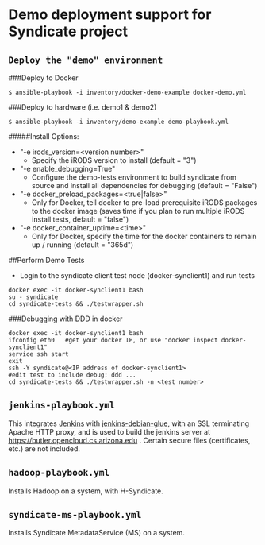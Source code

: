 # Demo deployment support for Syndicate project

## `Deploy the "demo" environment`

###Deploy to Docker

```
$ ansible-playbook -i inventory/docker-demo-example docker-demo.yml
```

###Deploy to hardware (i.e. demo1 & demo2)

```
$ ansible-playbook -i inventory/demo-example demo-playbook.yml
```

#####Install Options:

* "-e irods\_version=\<version number\>"
  - Specify the iRODS version to install (default = "3")
* "-e enable\_debugging=True"
  - Configure the demo-tests environment to build syndicate from source and install all dependencies for debugging (default = "False")
* "-e docker\_preload\_packages=\<true|false\>"
  - Only for Docker, tell docker to pre-load prerequisite iRODS packages to the docker image (saves time if you plan to run multiple iRODS install tests, default = "false")
* "-e docker\_container\_uptime=\<time\>"
  - Only for Docker, specify the time for the docker containers to remain up / running (default = "365d")

##Perform Demo Tests

* Login to the syndicate client test node (docker-synclient1) and run tests
 
```
docker exec -it docker-synclient1 bash
su - syndicate
cd syndicate-tests && ./testwrapper.sh
```

###Debugging with DDD in docker

```
docker exec -it docker-synclient1 bash
ifconfig eth0   #get your docker IP, or use "docker inspect docker-synclient1" 
service ssh start
exit
ssh -Y syndicate@<IP address of docker-synclient1>
#edit test to include debug: ddd ...
cd syndicate-tests && ./testwrapper.sh -n <test number>
```

## `jenkins-playbook.yml`

This integrates [Jenkins](https://jenkins.io) with
[jenkins-debian-glue](http://jenkins-debian-glue.org/), with an SSL terminating
Apache HTTP proxy, and is used to build the jenkins server at
https://butler.opencloud.cs.arizona.edu . Certain secure files (certificates,
etc.) are not included.


## `hadoop-playbook.yml`

Installs Hadoop on a system, with H-Syndicate.

## `syndicate-ms-playbook.yml`

Installs Syndicate MetadataService (MS) on a system.
